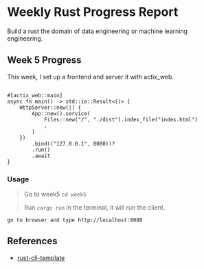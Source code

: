 # Weekly Rust Progress Report
Build a rust the domain of data engineering or machine learning engineering.


## Week 5 Progress
This week, I set up a frontend and server it with actix_web. 

```

#[actix_web::main]
async fn main() -> std::io::Result<()> {
    HttpServer::new(|| {
        App::new().service(
            Files::new("/", "./dist").index_file("index.html")
            ,
        )
    })
        .bind(("127.0.0.1", 8080))?
        .run()
        .await
}
```

### Usage
> Go to week5 `cd week5`

> Run `cargo run` in the terminal, it will run the client.

```
go to browser and type http://localhost:8080
```
## References

* [rust-cli-template](https://github.com/kbknapp/rust-cli-template)
